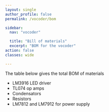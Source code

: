```yaml
---
layout: single
author_profile: false
permalink: /vocoder/bom

sidebar:
  nav: "vocoder"

  title: "Bill of materials"
  excerpt: "BOM for the vocoder"
action: false
classes: wide

---
```

The table below gives the total BOM of materials

- LM3916 LED driver
- TL074 op amps
- Condensators
- Resistors
- LM7812 and LM7912 for power supply
